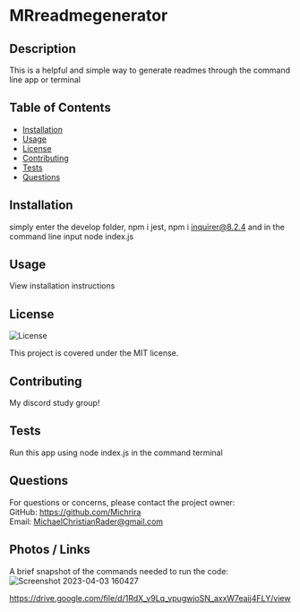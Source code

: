 
# MRreadmegenerator

## Description
This is a helpful and simple way to generate readmes through the command line app or terminal

## Table of Contents
- [Installation](#installation)
- [Usage](#usage)
- [License](#license)
- [Contributing](#contributing)
- [Tests](#tests)
- [Questions](#questions)

## Installation
simply enter the develop folder, npm i jest, npm i inquirer@8.2.4 and in the command line input node index.js

## Usage
View installation instructions

## License
![License](https://img.shields.io/badge/License-MIT-green.svg)

This project is covered under the MIT license.

## Contributing
My discord study group!

## Tests
Run this app using node index.js in the command terminal

## Questions
For questions or concerns, please contact the project owner:  
GitHub: https://github.com/Michrira  
Email: MichaelChristianRader@gmail.com

## Photos / Links
A brief snapshot of the commands needed to run the code: 
![Screenshot 2023-04-03 160427](https://user-images.githubusercontent.com/126362926/229645803-378ad9d5-055c-439f-bc39-ba654c0d06cb.png)

https://drive.google.com/file/d/1RdX_v9Lq_vpugwjoSN_axxW7eaij4FLY/view